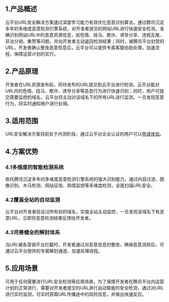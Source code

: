 ## 1.产品概述
云平台URL安全解决方案通过深度学习能力有效优化恶意识别算法，通过腾讯沉淀多年的多维度恶意检测引擎系统，对开发者提交的网站URL进行快速安全检测，准确识别网站URL中的恶意资源信息，如色情、挂马、欺诈、诱导分享、违规互推、非法分销、集赞等问题，并向开发者主动返回检测结果；同时，被腾讯平台封禁的URL，开发者确认整改恶意信息后，云平台可以提供专属客服协助处理，加速流程，保障运营计划的实行。

## 2.产品原理
开发者在URL资源发布前，将待发布的URL提交到云平台进行检测，云平台能对URL内的色情、挂马、欺诈、诱导分享等恶意行为进行快速识别；同时，用户可提交需要监控的域名，云平台将主动对该域名下的所有URL进行监测，一旦发现恶意行为，将实时通知用户进行处理。

## 3.适用范围
URL安全解决方案目前处于内测阶段，通过云平台企业认证的用户可以[申请体验](http://console.tce.fsphere.cn/tianyu/overview)。

## 4.方案优势
### 4.1多维度的智能检测系统
依托腾讯沉淀多年的多维度恶意检测引擎系统的强大识别能力，通过内容过滤、图像识别、木马检测、网站征信、舆情监控等多维度检测，全面扫描URL安全。

### 4.2覆盖全站的自动监测
云平台对开发者验证过所有权的域名，实施全站主动监控，一旦发现该域名下有恶意URL，立即将恶意检测结果反馈给开发者。

### 4.3完善健全的解封体系
当URL被各营销平台拦截时，开发者通过对恶意信息的整改，确保恶意消除后，可通过云平台提供的专属解封通道，加速处理进程。

## 5.应用场景
可用于任何需要进行URL安全检测等应用场景。为了保障开发者在腾讯平台内运营计划的正常进行，需要对开发者提交的URL进行自动智能的安全检测，通过对URL进行实时监测，可实时获取URL传播途中的风险信息，并做出快速反应。
